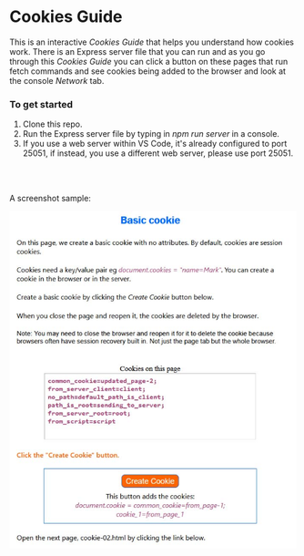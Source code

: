 # Cookies Guide

This is an interactive <i>Cookies Guide</i> that helps you understand how cookies work. There is an Express server file that you can run and as you go through this <i>Cookies Guide</i> you can click a button on these pages that run fetch commands and see cookies being added to the browser and look at the console <i>Network</i> tab.

### To get started
1. Clone this repo.
2. Run the Express server file by typing in <i>npm run server</i> in a console.
3. If you use a web server within VS Code, it's already configured to port 25051, if instead, you use a different web server, please use port 25051.

<br><br>


A screenshot sample:

![](client/img/cookies.jpg)
